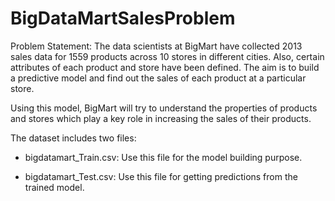 # BigDataMartSalesProblem
Problem Statement:
The data scientists at BigMart have collected 2013 sales data for 1559 products across 10 stores in different cities. Also, certain attributes of each product and store have been defined. The aim is to build a predictive model and find out the sales of each product at a particular store.

Using this model, BigMart will try to understand the properties of products and stores which play a key role in increasing the sales of their products.

The dataset includes two files:

- bigdatamart_Train.csv: Use this file for the model building purpose. 

- bigdatamart_Test.csv: Use this file for getting predictions from the trained model.
